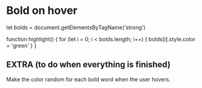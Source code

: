 # Bold on hover

let bolds = document.getElementsByTagName('strong')

function highlight() { for (let i = 0; i < bolds.length; i++) { bolds[i].style.color = 'green' } }

## EXTRA (to do when everything is finished)

Make the color random for each bold word when the user hovers.

